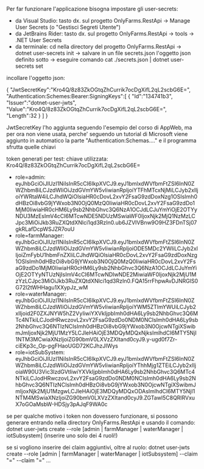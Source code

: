 Per far funzionare l'applicazione bisogna impostare gli user-secrets:

- da Visual Studio:         tasto dx. sul progetto OnlyFarms.RestApi -> Manage User Secrets (o "Gestisci Segreti Utente")
- da JetBrains Rider:       tasto dx. sul progetto OnlyFarms.RestApi -> tools -> .NET User Secrets
- da terminale:             cd nella directory del progetto OnlyFarms.RestApi -> dotnet user-secrets init -> salvare in 
 un file secrets.json l'oggetto json definito sotto -> eseguire comando   cat ./secrets.json | dotnet user-secrets set

incollare l'oggetto json:

{
    "JwtSecretKey":"Kro4Q/8z83ZkOGtqZhCurrik7ocDgXifL2qL2scbG6E=",
    "Authentication:Schemes:Bearer:SigningKeys":[
        {
            "Id":"134741b3",
            "Issuer":"dotnet-user-jwts",
            "Value":"Kro4Q/8z83ZkOGtqZhCurrik7ocDgXifL2qL2scbG6E=",
            "Length":32
        }
    ]
}

JwtSecretKey l'ho aggiunta seguendo l'esempio del corso di AppWeb, ma per ora non viene usata, perche' seguendo un tutorial
di Microsoft viene aggiunto in automatico la parte "Authentication:Schemas...." e il programma sfrutta quelle chiavi

token generati per test:
chiave utilizzata:      Kro4Q/8z83ZkOGtqZhCurrik7ocDgXifL2qL2scbG6E=
- role=admin:           eyJhbGciOiJIUzI1NiIsInR5cCI6IkpXVCJ9.eyJ1bmlxdWVfbmFtZSI6InN0ZWZhbm8iLCJzdWIiOiJzdGVmYW5vIiwianRpIjoiYTFhMTcxNjMiLCJyb2xlIjoiYWRtaW4iLCJhdWQiOlsiaHR0cDovL2xvY2FsaG9zdDoxNzg1OSIsImh0dHBzOi8vbG9jYWxob3N0OjQ0MzQ0IiwiaHR0cDovL2xvY2FsaG9zdDo1MjM0IiwiaHR0cHM6Ly9sb2NhbGhvc3Q6NzA1OCJdLCJuYmYiOjE2OTYyNDU3MzEsImV4cCI6MTcwNDE5NDUzMSwiaWF0IjoxNjk2MjQ1NzMzLCJpc3MiOiJkb3RuZXQtdXNlci1qd3RzIn0.ub6JZVIVBnw9O9HZ3FDnTSj07gkRLafDcpWSJZR7ouU
- role=farmManager:     eyJhbGciOiJIUzI1NiIsInR5cCI6IkpXVCJ9.eyJ1bmlxdWVfbmFtZSI6InN0ZWZhbm8iLCJzdWIiOiJzdGVmYW5vIiwianRpIjoiODE5MDc2YWIiLCJyb2xlIjoiZmFybU1hbmFnZXIiLCJhdWQiOlsiaHR0cDovL2xvY2FsaG9zdDoxNzg1OSIsImh0dHBzOi8vbG9jYWxob3N0OjQ0MzQ0IiwiaHR0cDovL2xvY2FsaG9zdDo1MjM0IiwiaHR0cHM6Ly9sb2NhbGhvc3Q6NzA1OCJdLCJuYmYiOjE2OTYyNTUzNjIsImV4cCI6MTcwNDIwNDE2MiwiaWF0IjoxNjk2MjU1MzYzLCJpc3MiOiJkb3RuZXQtdXNlci1qd3RzIn0.FQA15rrFhpwAvDJNRGlS0G72l2tWHHagu1XXypJz_wM
- role=waterManager:    eyJhbGciOiJIUzI1NiIsInR5cCI6IkpXVCJ9.eyJ1bmlxdWVfbmFtZSI6InN0ZWZhbm8iLCJzdWIiOiJzdGVmYW5vIiwianRpIjoiYWM5ZTlmYWUiLCJyb2xlIjoid2F0ZXJNYW5hZ2VyIiwiYXVkIjpbImh0dHA6Ly9sb2NhbGhvc3Q6MTc4NTkiLCJodHRwczovL2xvY2FsaG9zdDo0NDM0NCIsImh0dHA6Ly9sb2NhbGhvc3Q6NTIzNCIsImh0dHBzOi8vbG9jYWxob3N0OjcwNTgiXSwibmJmIjoxNjk2MjU1MzY5LCJleHAiOjE3MDQyMDQxNjksImlhdCI6MTY5NjI1NTM3MCwiaXNzIjoiZG90bmV0LXVzZXItand0cyJ9.y-ugd0f7Zr-ciEKp3c_Op-pgFHaoUGD72KCJhzJIWys
- role=iotSubSystem:    eyJhbGciOiJIUzI1NiIsInR5cCI6IkpXVCJ9.eyJ1bmlxdWVfbmFtZSI6InN0ZWZhbm8iLCJzdWIiOiJzdGVmYW5vIiwianRpIjoiYThhMjg1ZTEiLCJyb2xlIjoiaW90U3Vic3lzdGVtIiwiYXVkIjpbImh0dHA6Ly9sb2NhbGhvc3Q6MTc4NTkiLCJodHRwczovL2xvY2FsaG9zdDo0NDM0NCIsImh0dHA6Ly9sb2NhbGhvc3Q6NTIzNCIsImh0dHBzOi8vbG9jYWxob3N0OjcwNTgiXSwibmJmIjoxNjk2MjU1MzgwLCJleHAiOjE3MDQyMDQxODAsImlhdCI6MTY5NjI1NTM4MSwiaXNzIjoiZG90bmV0LXVzZXItand0cyJ9.ZGTawl5C8QRlRVxuX7oGOaMsbW-HDSjy3pAJqF9WA0c

se per qualche motivo i token non dovessero funzionare, si possono generare entrando nella directory OnlyFarms.RestApi e usando il comando:
    dotnet user-jwts create --role [admin | farmManager | waterManager | iotSubsystem]      (inserire uno solo dei 4 ruoli!)

se si vogliono inserire dei claim aggiuntivi, oltre al ruolo:
    dotnet user-jwts create --role [admin | farmManager | waterManager | iotSubsystem] --claim "<name>=<value>" --claim "<name>=<value>" ...